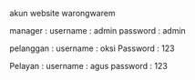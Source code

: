 akun website warongwarem

  manager    :
      username   : admin
      password   : admin
      
  pelanggan  :
      username   : oksi
      Password   : 123

  Pelayan   :
      username   : agus
      password   : 123

